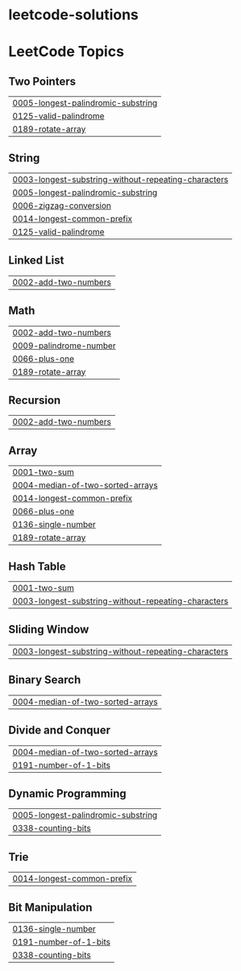 # leetcode-solutions
<!---LeetCode Topics Start-->
# LeetCode Topics
## Two Pointers
|  |
| ------- |
| [0005-longest-palindromic-substring](https://github.com/amritpaxt/leetcode-solutions/tree/master/0005-longest-palindromic-substring) |
| [0125-valid-palindrome](https://github.com/amritpaxt/leetcode-solutions/tree/master/0125-valid-palindrome) |
| [0189-rotate-array](https://github.com/amritpaxt/leetcode-solutions/tree/master/0189-rotate-array) |
## String
|  |
| ------- |
| [0003-longest-substring-without-repeating-characters](https://github.com/amritpaxt/leetcode-solutions/tree/master/0003-longest-substring-without-repeating-characters) |
| [0005-longest-palindromic-substring](https://github.com/amritpaxt/leetcode-solutions/tree/master/0005-longest-palindromic-substring) |
| [0006-zigzag-conversion](https://github.com/amritpaxt/leetcode-solutions/tree/master/0006-zigzag-conversion) |
| [0014-longest-common-prefix](https://github.com/amritpaxt/leetcode-solutions/tree/master/0014-longest-common-prefix) |
| [0125-valid-palindrome](https://github.com/amritpaxt/leetcode-solutions/tree/master/0125-valid-palindrome) |
## Linked List
|  |
| ------- |
| [0002-add-two-numbers](https://github.com/amritpaxt/leetcode-solutions/tree/master/0002-add-two-numbers) |
## Math
|  |
| ------- |
| [0002-add-two-numbers](https://github.com/amritpaxt/leetcode-solutions/tree/master/0002-add-two-numbers) |
| [0009-palindrome-number](https://github.com/amritpaxt/leetcode-solutions/tree/master/0009-palindrome-number) |
| [0066-plus-one](https://github.com/amritpaxt/leetcode-solutions/tree/master/0066-plus-one) |
| [0189-rotate-array](https://github.com/amritpaxt/leetcode-solutions/tree/master/0189-rotate-array) |
## Recursion
|  |
| ------- |
| [0002-add-two-numbers](https://github.com/amritpaxt/leetcode-solutions/tree/master/0002-add-two-numbers) |
## Array
|  |
| ------- |
| [0001-two-sum](https://github.com/amritpaxt/leetcode-solutions/tree/master/0001-two-sum) |
| [0004-median-of-two-sorted-arrays](https://github.com/amritpaxt/leetcode-solutions/tree/master/0004-median-of-two-sorted-arrays) |
| [0014-longest-common-prefix](https://github.com/amritpaxt/leetcode-solutions/tree/master/0014-longest-common-prefix) |
| [0066-plus-one](https://github.com/amritpaxt/leetcode-solutions/tree/master/0066-plus-one) |
| [0136-single-number](https://github.com/amritpaxt/leetcode-solutions/tree/master/0136-single-number) |
| [0189-rotate-array](https://github.com/amritpaxt/leetcode-solutions/tree/master/0189-rotate-array) |
## Hash Table
|  |
| ------- |
| [0001-two-sum](https://github.com/amritpaxt/leetcode-solutions/tree/master/0001-two-sum) |
| [0003-longest-substring-without-repeating-characters](https://github.com/amritpaxt/leetcode-solutions/tree/master/0003-longest-substring-without-repeating-characters) |
## Sliding Window
|  |
| ------- |
| [0003-longest-substring-without-repeating-characters](https://github.com/amritpaxt/leetcode-solutions/tree/master/0003-longest-substring-without-repeating-characters) |
## Binary Search
|  |
| ------- |
| [0004-median-of-two-sorted-arrays](https://github.com/amritpaxt/leetcode-solutions/tree/master/0004-median-of-two-sorted-arrays) |
## Divide and Conquer
|  |
| ------- |
| [0004-median-of-two-sorted-arrays](https://github.com/amritpaxt/leetcode-solutions/tree/master/0004-median-of-two-sorted-arrays) |
| [0191-number-of-1-bits](https://github.com/amritpaxt/leetcode-solutions/tree/master/0191-number-of-1-bits) |
## Dynamic Programming
|  |
| ------- |
| [0005-longest-palindromic-substring](https://github.com/amritpaxt/leetcode-solutions/tree/master/0005-longest-palindromic-substring) |
| [0338-counting-bits](https://github.com/amritpaxt/leetcode-solutions/tree/master/0338-counting-bits) |
## Trie
|  |
| ------- |
| [0014-longest-common-prefix](https://github.com/amritpaxt/leetcode-solutions/tree/master/0014-longest-common-prefix) |
## Bit Manipulation
|  |
| ------- |
| [0136-single-number](https://github.com/amritpaxt/leetcode-solutions/tree/master/0136-single-number) |
| [0191-number-of-1-bits](https://github.com/amritpaxt/leetcode-solutions/tree/master/0191-number-of-1-bits) |
| [0338-counting-bits](https://github.com/amritpaxt/leetcode-solutions/tree/master/0338-counting-bits) |
<!---LeetCode Topics End-->
